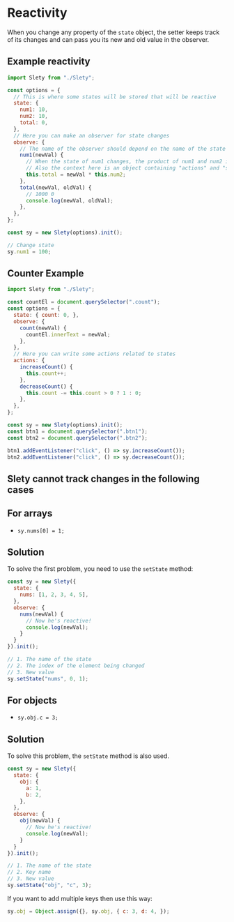 # Reactivity

When you change any property of the `state` object, the setter keeps track of its changes and can pass you its new and old value in the observer.

## Example reactivity

```js
import Slety from "./Slety";

const options = {
  // This is where some states will be stored that will be reactive
  state: {
    num1: 10,
    num2: 10,
    total: 0,
  },
  // Here you can make an observer for state changes
  observe: {
    // The name of the observer should depend on the name of the state you want to track
    num1(newVal) {
      // When the state of num1 changes, the product of num1 and num2 is written to the total state
      // Also the context here is an object containing "actions" and "state"
      this.total = newVal * this.num2;
    },
    total(newVal, oldVal) {
      // 1000 0
      console.log(newVal, oldVal);
    },
  },
};

const sy = new Slety(options).init();

// Change state
sy.num1 = 100;
```

## Counter Example
```js
import Slety from "./Slety";

const countEl = document.querySelector(".count");
const options = {
  state: { count: 0, },
  observe: {
    count(newVal) {
      countEl.innerText = newVal;
    },
  },
  // Here you can write some actions related to states
  actions: {
    increaseCount() {
      this.count++;
    },
    decreaseCount() {
      this.count -= this.count > 0 ? 1 : 0;
    },
  },
};

const sy = new Slety(options).init();
const btn1 = document.querySelector(".btn1");
const btn2 = document.querySelector(".btn2");

btn1.addEventListener("click", () => sy.increaseCount());
btn2.addEventListener("click", () => sy.decreaseCount());
```

## Slety cannot track changes in the following cases

## For arrays

* `sy.nums[0] = 1;`

## Solution

To solve the first problem, you need to use the `setState` method:
```js
const sy = new Slety({
  state: {
    nums: [1, 2, 3, 4, 5],
  },
  observe: {
    nums(newVal) {
      // Now he's reactive!
      console.log(newVal);
    }
  }
}).init();

// 1. The name of the state
// 2. The index of the element being changed
// 3. New value
sy.setState("nums", 0, 1);
```

## For objects

* `sy.obj.c = 3;`

## Solution

To solve this problem, the `setState` method is also used.
```js
const sy = new Slety({
  state: {
    obj: {
      a: 1,
      b: 2,
    },
  },
  observe: {
    obj(newVal) {
      // Now he's reactive!
      console.log(newVal);
    }
  }
}).init();

// 1. The name of the state
// 2. Key name
// 3. New value
sy.setState("obj", "c", 3);
```

If you want to add multiple keys then use this way:

```js
sy.obj = Object.assign({}, sy.obj, { c: 3, d: 4, });
```